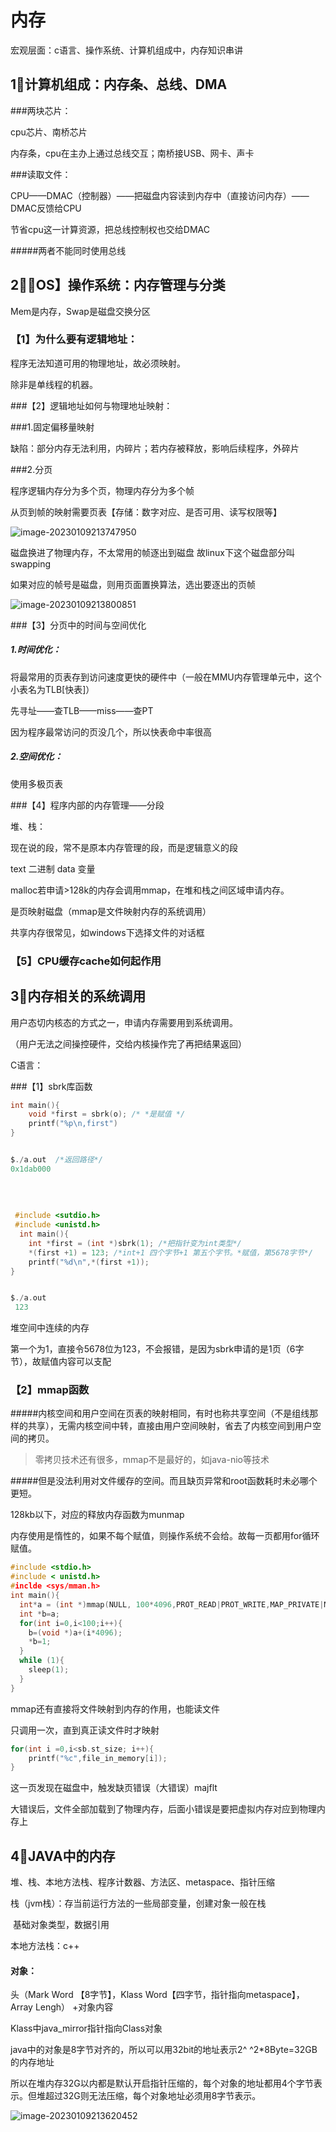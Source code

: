 # 内存

宏观层面：c语言、操作系统、计算机组成中，内存知识串讲



## 1⃣️计算机组成：内存条、总线、DMA

###两块芯片：

cpu芯片、南桥芯片

内存条，cpu在主办上通过总线交互；南桥接USB、网卡、声卡

###读取文件：

CPU——DMAC（控制器）——把磁盘内容读到内存中（直接访问内存）——DMAC反馈给CPU

节省cpu这一计算资源，把总线控制权也交给DMAC

#####两者不能同时使用总线



## 2⃣️【OS】操作系统：内存管理与分类



Mem是内存，Swap是磁盘交换分区

### 【1】为什么要有逻辑地址：

程序无法知道可用的物理地址，故必须映射。

除非是单线程的机器。

###【2】逻辑地址如何与物理地址映射：

###1.固定偏移量映射

缺陷：部分内存无法利用，内碎片；若内存被释放，影响后续程序，外碎片

###2.分页

程序逻辑内存分为多个页，物理内存分为多个帧

从页到帧的映射需要页表【存储：数字对应、是否可用、读写权限等】

![image-20230109213747950](https://xingqiu-tuchuang-1256524210.cos.ap-shanghai.myqcloud.com/3978/image-20230109213747950.png)

磁盘换进了物理内存，不太常用的帧逐出到磁盘 故linux下这个磁盘部分叫swapping

如果对应的帧号是磁盘，则用页面置换算法，选出要逐出的页帧

![image-20230109213800851](https://xingqiu-tuchuang-1256524210.cos.ap-shanghai.myqcloud.com/3978/image-20230109213800851.png)

###【3】分页中的时间与空间优化

##### 1.时间优化：

将最常用的页表存到访问速度更快的硬件中（一般在MMU内存管理单元中，这个小表名为TLB[快表]）

先寻址——查TLB——miss——查PT

因为程序最常访问的页没几个，所以快表命中率很高

##### 2.空间优化：

使用多极页表

###【4】程序内部的内存管理——分段

堆、栈：

现在说的段，常不是原本内存管理的段，而是逻辑意义的段

text 二进制 data 变量

malloc若申请>128k的内存会调用mmap，在堆和栈之间区域申请内存。

是页映射磁盘（mmap是文件映射内存的系统调用）

共享内存很常见，如windows下选择文件的对话框



### 【5】CPU缓存cache如何起作用



## 3⃣️内存相关的系统调用

用户态切内核态的方式之一，申请内存需要用到系统调用。

（用户无法之间操控硬件，交给内核操作完了再把结果返回）

C语言：

###【1】sbrk库函数

````c
int main(){
	void *first = sbrk(o); /* *是赋值 */
	printf("%p\n,first")
}


$./a.out  /*返回路径*/
0x1dab000
  
  
  
  
 #include <sutdio.h>
 #include <unistd.h>
  int main(){
  	int *first = (int *)sbrk(1); /*把指针变为int类型*/
    *(first +1) = 123; /*int+1 四个字节+1 第五个字节。*赋值，第5678字节*/
  	printf("%d\n",*(first +1));
}


$./a.out
 123
````

堆空间中连续的内存

第一个为1，直接令5678位为123，不会报错，是因为sbrk申请的是1页（6字节），故赋值内容可以支配



### 【2】mmap函数

#####内核空间和用户空间在页表的映射相同，有时也称共享空间（不是组线那样的共享），无需内核空间中转，直接由用户空间映射，省去了内核空间到用户空间的拷贝。

>  零拷贝技术还有很多，mmap不是最好的，如java-nio等技术

#####但是没法利用对文件缓存的空间。而且缺页异常和root函数耗时未必哪个更短。



128kb以下，对应的释放内存函数为munmap

内存使用是惰性的，如果不每个赋值，则操作系统不会给。故每一页都用for循环赋值。

~~~c
#include <stdio.h>
#include < unistd.h>
#inclde <sys/mman.h>
int main(){
  int*a = (int *)mmap(NULL, 100*4096,PROT_READ|PROT_WRITE,MAP_PRIVATE|MAP_ANOYMOUS,-1,0);
  int *b=a;
  for(int i=0,i<100;i++){
    b=(void *)a+(i*4096);
    *b=1;
  }
  while (1){
    sleep(1);
  }
}
~~~

mmap还有直接将文件映射到内存的作用，也能读文件

只调用一次，直到真正读文件时才映射

~~~~c
for(int i =0,i<sb.st_size; i++){
	printf("%c",file_in_memory[i]);
}
~~~~

这一页发现在磁盘中，触发缺页错误（大错误）majflt

大错误后，文件全部加载到了物理内存，后面小错误是要把虚拟内存对应到物理内存上



## 4⃣️JAVA中的内存

堆、栈、本地方法栈、程序计数器、方法区、metaspace、指针压缩

栈（jvm栈）：存当前运行方法的一些局部变量，创建对象一般在栈

​		基础对象类型，数据引用

本地方法栈：c++

#### 对象：

头（Mark Word 【8字节】，Klass Word【四字节，指针指向metaspace】，Array Lengh） +对象内容

Klass中java_mirror指针指向Class对象



java中的对象是8字节对齐的，所以可以用32bit的地址表示2^ ^2*8Byte=32GB的内存地址

所以在堆内存32G以内都是默认开启指针压缩的，每个对象的地址都用4个字节表示。但堆超过32G则无法压缩，每个对象地址必须用8字节表示。

![image-20230109213620452](https://xingqiu-tuchuang-1256524210.cos.ap-shanghai.myqcloud.com/3978/image-20230109213620452.png)